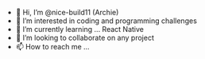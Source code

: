 - 👋 Hi, I’m @nice-build11 (Archie) 
- 👀 I’m interested in coding and programming challenges
- 🌱 I’m currently learning ... React Native
- 💞️ I’m looking to collaborate on any project 
- 📫 How to reach me ...


